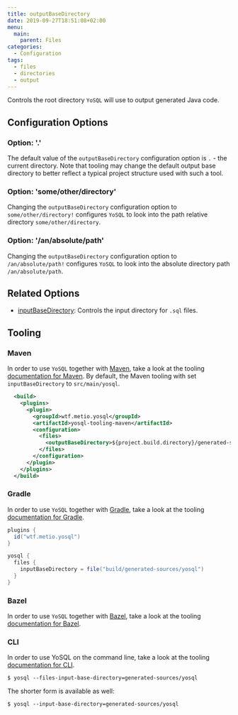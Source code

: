 ```yaml
---
title: outputBaseDirectory
date: 2019-09-27T18:51:08+02:00
menu:
  main:
    parent: Files
categories:
  - Configuration
tags:
  - files
  - directories
  - output
---
```


Controls the root directory `YoSQL` will use to output generated Java code.

## Configuration Options

### Option: '.'

The default value of the `outputBaseDirectory` configuration option is `.` - the current directory. Note that tooling may change the default output base directory to better reflect a typical project structure used with such a tool.

### Option: 'some/other/directory'

Changing the `outputBaseDirectory` configuration option to `some/other/directory!` configures `YoSQL` to look into the path relative directory `some/other/directory`.

### Option: '/an/absolute/path'

Changing the `outputBaseDirectory` configuration option to `/an/absolute/path!` configures `YoSQL` to look into the absolute directory path `/an/absolute/path`.

## Related Options

- [inputBaseDirectory](/configuration/files/inputbasedirectory/): Controls the input directory for `.sql` files.

## Tooling

### Maven

In order to use `YoSQL` together with [Maven](https://maven.apache.org/), take a look at the tooling [documentation
for Maven](/tooling/maven/). By default, the Maven tooling with set `inputBaseDirectory` to `src/main/yosql`.

```xml
  <build>
    <plugins>
      <plugin>
        <groupId>wtf.metio.yosql</groupId>
        <artifactId>yosql-tooling-maven</artifactId>
        <configuration>
          <files>
            <outputBaseDirectory>${project.build.directory}/generated-sources/yosql</outputBaseDirectory>
          </files>
        </configuration>
      </plugin>
    </plugins>
  </build>
```

### Gradle

In order to use `YoSQL` together with [Gradle](https://gradle.org/), take a look at the tooling [documentation for Gradle](/tooling/gradle/).

```groovy
plugins {
  id("wtf.metio.yosql")
}

yosql {
  files {
    inputBaseDirectory = file("build/generated-sources/yosql")
  }
}
```

### Bazel

In order to use `YoSQL` together with [Bazel](https://bazel.build/), take a look at the tooling [documentation for
Bazel](/tooling/bazel/).

### CLI

In order to use YoSQL on the command line, take a look at the tooling [documentation for CLI](/tooling/cli/).

```shell
$ yosql --files-input-base-directory=generated-sources/yosql
```

The shorter form is available as well:

```shell
$ yosql --input-base-directory=generated-sources/yosql
```
